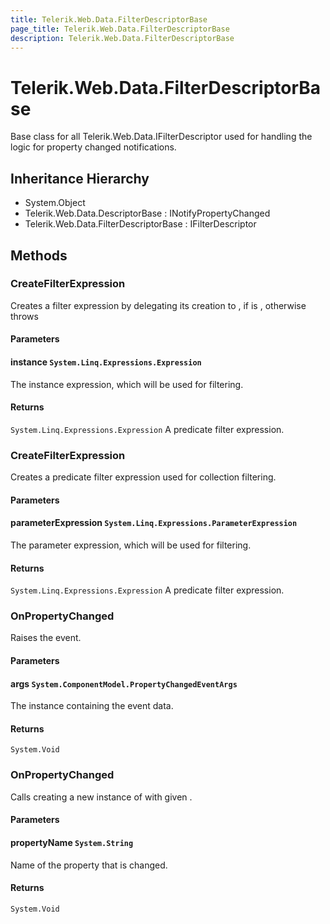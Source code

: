 ```yaml
---
title: Telerik.Web.Data.FilterDescriptorBase
page_title: Telerik.Web.Data.FilterDescriptorBase
description: Telerik.Web.Data.FilterDescriptorBase
---
```


# Telerik.Web.Data.FilterDescriptorBase

Base class for all Telerik.Web.Data.IFilterDescriptor used for 
            handling the logic for property changed notifications.

## Inheritance Hierarchy

* System.Object
* Telerik.Web.Data.DescriptorBase : INotifyPropertyChanged
* Telerik.Web.Data.FilterDescriptorBase : IFilterDescriptor

## Methods

###  CreateFilterExpression

Creates a filter expression by delegating its creation to 
            , if 
             is , otherwise throws

#### Parameters

#### instance `System.Linq.Expressions.Expression`

The instance expression, which will be used for filtering.

#### Returns

`System.Linq.Expressions.Expression` A predicate filter expression.

###  CreateFilterExpression

Creates a predicate filter expression used for collection filtering.

#### Parameters

#### parameterExpression `System.Linq.Expressions.ParameterExpression`

The parameter expression, which will be used for filtering.

#### Returns

`System.Linq.Expressions.Expression` A predicate filter expression.

###  OnPropertyChanged

Raises the  event.

#### Parameters

#### args `System.ComponentModel.PropertyChangedEventArgs`

The  instance containing the event data.

#### Returns

`System.Void` 

###  OnPropertyChanged

Calls 
            creating a new instance of  with given .

#### Parameters

#### propertyName `System.String`

Name of the property that is changed.

#### Returns

`System.Void` 

